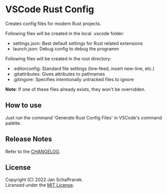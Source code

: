 # VSCode Rust Config

Creates config files for modern Rust projects.  

Following files will be created in the local .vscode folder:

- settings.json: Best default settings for Rust related extensions
- launch.json: Debug config to debug the programm

Following files will be created in the root directory:

- .editorconfig: Standard file settings (line-feed, insert new-line, etc.)
- .gitattributes: Gives attributes to pathnames
- .gitingore: Specifies intentionally untracked files to ignore

**Note**: If one of these files already exists, they won't be overridden.

## How to use

Just run the command 'Generate Rust Config Files' in VSCode's command palette.

## Release Notes

Refer to the [CHANGELOG](CHANGELOG.md).

## License

Copyright (C) 2022 Jan Schaffranek.  
Licensed under the [MIT License](LICENSE).
